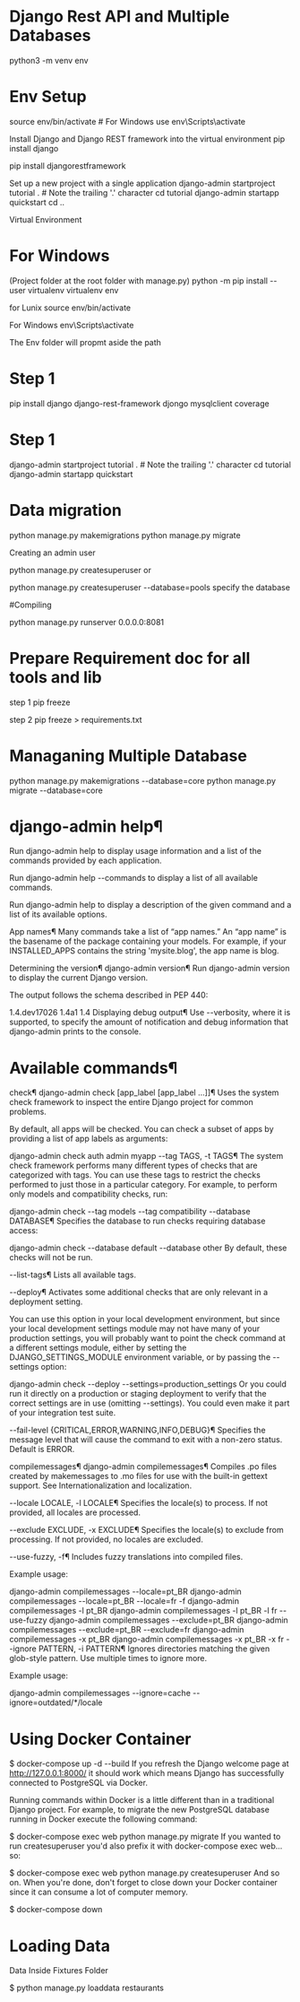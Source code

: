 # Django Rest API and Multiple Databases

python3 -m venv env 

# Env Setup
source env/bin/activate   # For Windows use env\Scripts\activate

Install Django and Django REST framework into the virtual environment
pip install django 

pip install djangorestframework

Set up a new project with a single application
django-admin startproject tutorial . # Note the trailing '.' character cd tutorial django-admin startapp quickstart cd ..

Virtual Environment

# For Windows

(Project folder at the root folder with manage.py) python -m pip install --user virtualenv virtualenv env

for Lunix source env/bin/activate

For Windows env\Scripts\activate

The Env folder will propmt aside the path

# Step 1

pip install django django-rest-framework djongo mysqlclient coverage

# Step 1
django-admin startproject tutorial . # Note the trailing '.' character cd tutorial django-admin startapp quickstart

# Data migration
python manage.py makemigrations python manage.py migrate

Creating an admin user

python manage.py createsuperuser or

python manage.py createsuperuser --database=pools specify the database

#Compiling

python manage.py runserver 0.0.0.0:8081

# Prepare Requirement doc for all tools and lib

 step 1 pip freeze 

 step 2 pip freeze > requirements.txt

# Managaning Multiple Database

python manage.py makemigrations --database=core
python manage.py migrate --database=core

# django-admin help¶
Run django-admin help to display usage information and a list of the commands provided by each application.

Run django-admin help --commands to display a list of all available commands.

Run django-admin help <command> to display a description of the given command and a list of its available options.

App names¶
Many commands take a list of “app names.” An “app name” is the basename of the package containing your models. For example, if your INSTALLED_APPS contains the string 'mysite.blog', the app name is blog.

Determining the version¶
django-admin version¶
Run django-admin version to display the current Django version.

The output follows the schema described in PEP 440:

1.4.dev17026
1.4a1
1.4
Displaying debug output¶
Use --verbosity, where it is supported, to specify the amount of notification and debug information that django-admin prints to the console.

# Available commands¶
check¶
django-admin check [app_label [app_label ...]]¶
Uses the system check framework to inspect the entire Django project for common problems.

By default, all apps will be checked. You can check a subset of apps by providing a list of app labels as arguments:

django-admin check auth admin myapp
--tag TAGS, -t TAGS¶
The system check framework performs many different types of checks that are categorized with tags. You can use these tags to restrict the checks performed to just those in a particular category. For example, to perform only models and compatibility checks, run:

django-admin check --tag models --tag compatibility
--database DATABASE¶
Specifies the database to run checks requiring database access:

django-admin check --database default --database other
By default, these checks will not be run.

--list-tags¶
Lists all available tags.

--deploy¶
Activates some additional checks that are only relevant in a deployment setting.

You can use this option in your local development environment, but since your local development settings module may not have many of your production settings, you will probably want to point the check command at a different settings module, either by setting the DJANGO_SETTINGS_MODULE environment variable, or by passing the --settings option:

django-admin check --deploy --settings=production_settings
Or you could run it directly on a production or staging deployment to verify that the correct settings are in use (omitting --settings). You could even make it part of your integration test suite.

--fail-level {CRITICAL,ERROR,WARNING,INFO,DEBUG}¶
Specifies the message level that will cause the command to exit with a non-zero status. Default is ERROR.

compilemessages¶
django-admin compilemessages¶
Compiles .po files created by makemessages to .mo files for use with the built-in gettext support. See Internationalization and localization.

--locale LOCALE, -l LOCALE¶
Specifies the locale(s) to process. If not provided, all locales are processed.

--exclude EXCLUDE, -x EXCLUDE¶
Specifies the locale(s) to exclude from processing. If not provided, no locales are excluded.

--use-fuzzy, -f¶
Includes fuzzy translations into compiled files.

Example usage:

django-admin compilemessages --locale=pt_BR
django-admin compilemessages --locale=pt_BR --locale=fr -f
django-admin compilemessages -l pt_BR
django-admin compilemessages -l pt_BR -l fr --use-fuzzy
django-admin compilemessages --exclude=pt_BR
django-admin compilemessages --exclude=pt_BR --exclude=fr
django-admin compilemessages -x pt_BR
django-admin compilemessages -x pt_BR -x fr
--ignore PATTERN, -i PATTERN¶
Ignores directories matching the given glob-style pattern. Use multiple times to ignore more.

Example usage:

django-admin compilemessages --ignore=cache --ignore=outdated/*/locale

# Using Docker Container

$ docker-compose up -d --build
If you refresh the Django welcome page at http://127.0.0.1:8000/ it should work which means Django has successfully connected to PostgreSQL via Docker.

Running commands within Docker is a little different than in a traditional Django project. For example, to migrate the new PostgreSQL database running in Docker execute the following command:

$ docker-compose exec web python manage.py migrate
If you wanted to run createsuperuser you'd also prefix it with docker-compose exec web... so:

$ docker-compose exec web python manage.py createsuperuser
And so on. When you're done, don't forget to close down your Docker container since it can consume a lot of computer memory.

$ docker-compose down

# Loading Data

Data Inside Fixtures Folder

$ python manage.py loaddata restaurants
